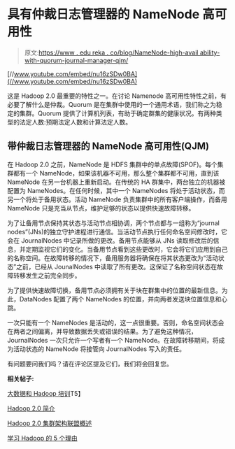 # 具有仲裁日志管理器的 NameNode 高可用性

> 原文:[https://www . edu reka . co/blog/NameNode-high-avail ability-with-quorum-journal-manager-qjm/](https://www.edureka.co/blog/namenode-high-availability-with-quorum-journal-manager-qjm/)

[//www.youtube.com/embed/nu16zSDw0BA](//www.youtube.com/embed/nu16zSDw0BA)

这是 Hadoop 2.0 最重要的特性之一。在讨论 Namenode 高可用性特性之前，有必要了解什么是仲裁。Quorum 是在集群中使用的一个通用术语，我们称之为稳定的集群。Quorum 提供了计算机列表，有助于确定群集的健康状况。有两种类型的法定人数:预期法定人数和计算法定人数。

## **带仲裁日志管理器的 NameNode 高可用性(QJM)**

在 Hadoop 2.0 之前，NameNode 是 HDFS 集群中的单点故障(SPOF)。每个集群都有一个 NameNode，如果该机器不可用，那么整个集群都不可用，直到该 NameNode 在另一台机器上重新启动。在传统的 HA 群集中，两台独立的机器被配置为 NameNodes。在任何时候，其中一个 NameNodes 将处于活动状态，而另一个将处于备用状态。活动 NameNode 负责集群中的所有客户端操作，而备用 NameNode 只是充当从节点，维护足够的状态以提供快速故障转移。

为了让备用节点保持其状态与活动节点相协调，两个节点都与一组称为“journal nodes”(JNs)的独立守护进程进行通信。当活动节点执行任何命名空间修改时，它会在 JournalNodes 中记录所做的更改。备用节点能够从 JNs 读取修改后的信息，并定期监视它们的变化。当备用节点看到这些更改时，它会将它们应用到自己的名称空间。在故障转移的情况下，备用服务器将确保在将其状态更改为“活动状态”之前，已经从 JounalNodes 中读取了所有更改。这保证了名称空间状态在故障转移发生之前完全同步。

为了提供快速故障切换，备用节点必须拥有关于块在群集中的位置的最新信息。为此，DataNodes 配置了两个 NameNodes 的位置，并向两者发送块位置信息和心跳。

一次只能有一个 NameNodes 是活动的，这一点很重要。否则，命名空间状态会在两者之间偏离，并导致数据丢失或错误的结果。为了避免这种情况，JournalNodes 一次只允许一个写者有一个 NameNode。在故障转移期间，将成为活动状态的 NameNode 将接管向 JournalNodes 写入的责任。

有问题要问我们吗？请在评论区提及它们，我们将会回复您。

**相关帖子:**

[大数据和 Hadoop 培训](https://www.edureka.co/big-data-and-hadoop)T5】

[Hadoop 2.0 简介](https://www.edureka.co/blog/introduction-to-hadoop-2-0-and-advantages-of-hadoop-2-0/ "Introduction to Hadoop 2.0 and Advantages of Hadoop 2.0 over 1.0")

[Hadoop 2.0 集群架构联盟概述](https://www.edureka.co/blog/overview-of-hadoop-2-0-cluster-architecture-federation/ "Overview of Hadoop 2.0 Cluster Architecture Federation")

[学习 Hadoop 的 5 个理由](https://www.edureka.co/blog/5-reasons-to-learn-hadoop "5 Reasons to Learn Hadoop")